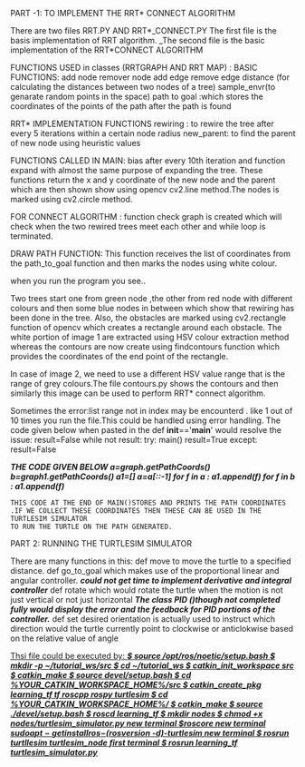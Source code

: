 
PART -1:
TO IMPLEMENT THE RRT* CONNECT ALGORITHM

There are two files RRT.PY AND RRT*_CONNECT.PY
The first file is the basis implementation of RRT algorithm.
_The second file is the basic implementation of the RRT*CONNECT ALGORITHM


FUNCTIONS USED in classes (RRTGRAPH AND RRT MAP) :
BASIC FUNCTIONS:
add node
remover node
add edge
remove edge
distance (for calculating the distances between two nodes of a tree)
sample_envr(to genarate random points in the space)
path  to goal :which stores the coordinates of the points of the path after the path is found

RRT* IMPLEMENTATION FUNCTIONS
rewiring : to rewire the tree after every 5 iterations within a certain node radius
new_parent: to find the parent of new node using heuristic values

FUNCTIONS CALLED IN MAIN:
bias after every 10th iteration  and function expand with almost the same purpose of expanding the tree.
These functions return  the x and y coordinate of the new node and the parent which are then shown show using opencv cv2.line method.The nodes 
is marked using cv2.circle method.

FOR CONNECT ALGORITHM :
function check graph is created which will check when the two rewired trees meet each other and while loop is terminated.

DRAW PATH FUNCTION:
This function receives the list of coordinates from the path_to_goal function and then marks the nodes using white colour.

when you run the program you see..

Two trees start one from green node ,the other from red node with different colours and then some blue nodes in between
which show that rewiring has been done in the tree.
Also, the obstacles are marked using cv2.rectangle function of opencv which creates a rectangle around each obstacle. 
The white portion of image 1 are extracted using HSV colour extraction method whereas the contours are now create using findcontours function which provides the 
coordinates of the end point of the rectangle.

In case of image 2, we need to use a different HSV value range that is the range of grey colours.The file contours.py shows the contours and then similarly this 
image can be used to perform RRT* connect algorithm.

Sometimes the error:list range not in index may be encounterd . like 1 out of 10 times you run the file.This could be handled using error handling.
The code given below when pasted in the def __init__=='__main__' would resolve the issue:
result=False
    while not result:
        try:
            main()
            result=True
        except:
            result=False


*****THE CODE GIVEN BELOW
    a=graph.getPathCoords()
    b=graph1.getPathCoords()
    a1=[]
    a=a[::-1]
    for f in a :
        a1.append(f)
    for f in b :
        a1.append(f)*****
        
        
        
    THIS CODE AT THE END OF MAIN()STORES AND PRINTS THE PATH COORDINATES    .IF WE COLLECT THESE COORDINATES THEN THESE CAN BE USED IN THE TURTLESIM SIMULATOR 
    TO RUN THE TURTLE ON THE PATH GENERATED.
    
    
PART 2: RUNNING THE TURTLESIM SIMULATOR

There are many functions  in this:
 def move to move the turtle to a specified distance.
 def go_to_goal which makes use of the proportional linear and angular controller. 
 ***could not get time to implement derivative and integral controller***
 def rotate which would rotate the turtle when the motion is not just vertical or not just horizontal
 ***The class PID ()though not completed fully would display the error and the feedback for PID portions of the controller.***
 def set desired orientation is actually used to instruct which direction would the turtle currently point to clockwise or anticlokwise based on the relative 
 value of angle
 
[ Thsi file could be executed by:
***$ source /opt/ros/noetic/setup.bash
$ mkdir -p ~/tutorial_ws/src
$ cd ~/tutorial_ws
$ catkin_init_workspace src
$ catkin_make
$ source devel/setup.bash
$ cd %YOUR_CATKIN_WORKSPACE_HOME%/src
$ catkin_create_pkg learning_tf tf roscpp rospy turtlesim
 $ cd %YOUR_CATKIN_WORKSPACE_HOME%/
 $ catkin_make
 $ source ./devel/setup.bash
 $ roscd learning_tf
 $ mkdir nodes
  $ chmod +x nodes/turtlesim_simulator.py
  new terminal
   $roscore
  new terminal
  $sudo apt-get install ros-$(rosversion -d)-turtlesim
  new terminal
  $ rosrun turtllesim turtlesim_node
first terminal
  $ rosrun learning_tf turtlesim_simulator.py***](url)
 

    





